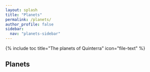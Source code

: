 ```yaml
---
layout: splash
title: "Planets"
permalink: /planets/
author_profile: false
sidebar:
  nav: "planets-sidebar"
---
```


{% include toc title="The planets of Quinterra" icon="file-text" %}


## Planets
